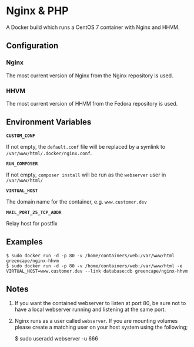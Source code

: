 # Nginx & PHP

A Docker build which runs a CentOS 7 container with Nginx and HHVM.

## Configuration

### Nginx

The most current version of Nginx from the Nginx repository is used.

### HHVM

The most current version of HHVM from the Fedora repository is used.

## Environment Variables

**`CUSTOM_CONF`**

If not empty, the `default.conf` file will be replaced by a symlink to `/var/www/html/.docker/nginx.conf`.

**`RUN_COMPOSER`**

If not empty, `composer install` will be run as the `webserver` user in `/var/www/html/`

**`VIRTUAL_HOST`**

The domain name for the container, e.g. `www.customer.dev`

**`MAIL_PORT_25_TCP_ADDR`**

Relay host for postfix

## Examples

    $ sudo docker run -d -p 80 -v /home/containers/web:/var/www/html greencape/nginx-hhvm
    $ sudo docker run -d -p 80 -v /home/containers/web:/var/www/html -e VIRTUAL_HOST=www.customer.dev --link database:db greencape/nginx-hhvm

## Notes

  1. If you want the contained webserver to listen at port 80, be sure not to have a local webserver running and listening at the same port.

  2. Nginx runs as a user called `webserver`. If you are mounting volumes please create a matching user on your host system using the following;

        $ sudo useradd webserver -u 666
